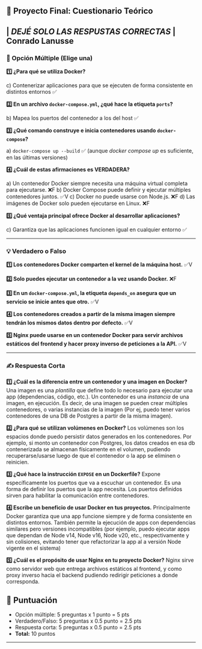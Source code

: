 ## 📝 Proyecto Final: Cuestionario Teórico


## | *DEJÉ SOLO LAS RESPUSTAS CORRECTAS* | **Conrado Lanusse**

### **🧩 Opción Múltiple (Elige una)**

**1️⃣ ¿Para qué se utiliza Docker?**

c) Contenerizar aplicaciones para que se ejecuten de forma consistente en distintos entornos ✅

**2️⃣ En un archivo `docker-compose.yml`, ¿qué hace la etiqueta `ports`?**

b) Mapea los puertos del contenedor a los del host ✅

**3️⃣ ¿Qué comando construye e inicia contenedores usando `docker-compose`?**

a) `docker-compose up --build` ✅ (aunque *docker compose up* es suficiente, en las últimas versiones)

**4️⃣ ¿Cuál de estas afirmaciones es VERDADERA?**

a) Un contenedor Docker siempre necesita una máquina virtual completa para ejecutarse. ❌F
b) Docker Compose puede definir y ejecutar múltiples contenedores juntos. ✅V
c) Docker no puede usarse con Node.js. ❌F
d) Las imágenes de Docker solo pueden ejecutarse en Linux. ❌F

**5️⃣ ¿Qué ventaja principal ofrece Docker al desarrollar aplicaciones?**
 
c) Garantiza que las aplicaciones funcionen igual en cualquier entorno ✅

---

### **💡 Verdadero o Falso**

**1️⃣ Los contenedores Docker comparten el kernel de la máquina host.** ✅V

**2️⃣ Solo puedes ejecutar un contenedor a la vez usando Docker.** ❌F

**3️⃣ En un `docker-compose.yml`, la etiqueta `depends_on` asegura que un servicio se inicie antes que otro.** ✅V

**4️⃣ Los contenedores creados a partir de la misma imagen siempre tendrán los mismos datos dentro por defecto.** ✅V

**5️⃣ Nginx puede usarse en un contenedor Docker para servir archivos estáticos del frontend y hacer proxy inverso de peticiones a la API.** ✅V

---

### **✍️ Respuesta Corta**

**1️⃣ ¿Cuál es la diferencia entre un contenedor y una imagen en Docker?**
    Una imagen es una *plantilla* que define todo lo necesario para ejecutar una app (dependencias, código, etc.).
    Un contenedor es una *instancia* de una imagen, en ejecución. Es decir, de una imagen se pueden crear 
    múltiples contenedores, o varias instancias de la imagen (Por ej, puedo tener varios contenedores de una DB
    de Postgres a partir de la misma imagen).

**2️⃣ ¿Para qué se utilizan volúmenes en Docker?**
    Los volúmenes son los espacios donde puedo persistir datos generados en los contenedores.
    Por ejemplo, si monto un contenedor con Postgres, los datos creados en esa db contenerizada se almacenan físicamente
    en el volumen, pudiendo recuperarse/usarse luego de que el contenedor o la app se eliminen o reinicien.

**3️⃣ ¿Qué hace la instrucción `EXPOSE` en un Dockerfile?**
    Expone específicamente los puertos que va a escuchar un contenedor. Es una forma de definir los puertos que la app necesita.
    Los puertos definidos sirven para habilitar la comunicación entre contenedores.

**4️⃣ Escribe un beneficio de usar Docker en tus proyectos.**
    Principalmente Docker garantiza que una app funcione siempre y de forma consistente en distintos entornos.
    También permite la ejecución de apps con dependencias similares pero versiones incompatibles (por ejemplo, puedo ejecutar
    apps que dependan de Node v14, Node v16, Node v20, etc., respectivamente y sin colisiones, evitando tener que refactorizar
    la app al a versión Node vigente en el sistema)

**5️⃣ ¿Cuál es el propósito de usar Nginx en tu proyecto Docker?**
    Nginx sirve como servidor web que entrega archivos estáticos al frontend, y como proxy inverso hacia el backend pudiendo
    redirigir peticiones a donde corresponda.

## 🏅 Puntuación

- Opción múltiple: 5 preguntas x 1 punto = 5 pts
- Verdadero/Falso: 5 preguntas x 0.5 punto = 2.5 pts
- Respuesta corta: 5 preguntas x 0.5 punto = 2.5 pts
- **Total:** 10 puntos

---
